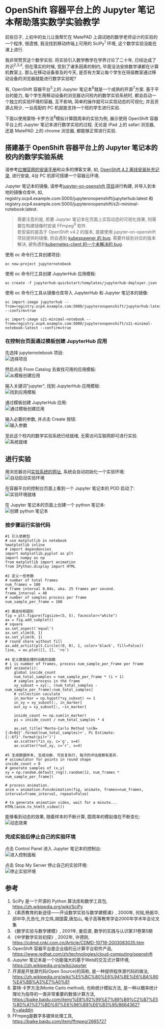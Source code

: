 # OpenShift 容器平台上的 Jupyter 笔记本帮助落实数学实验教学  

前些日子, 上初中的女儿让我帮忙在 MatePAD 上调试她的数学老师设计的实验的一个程序, 很遗憾, 我没找到移动终端上可用的 SciPy<sup>1</sup> 环境, 这个数学实验没能在课上进行.  

我非常赞赏这个数学实验. 将实验引入数学教学在学界讨论了二十年, 已经达成了共识<sup>2,3,4</sup>, 但在落实的时候, 受到了诸多因素的制约, 毕竟没法安排数学课都在计算机教室上. 那么在移动设备普及的今天, 是否有方案让每个学生在班级教室通过移动设备的浏览器就能进行数学实验呢?  

有, OpenShift 容器平台<sup>5</sup>上的 Jupyter 笔记本<sup>6</sup>就是一个成熟的开源<sup>7</sup>方案. 基于平台的能力, 每个学生用移动设备的浏览器访问校内的数学实验系统时, 都会启动一个独立的实验环境的容器, 互不影响, 简单的操作就可以实现动态的可视化; 并且资源占用少, 一台高配的 PC 机就能支持一个班的学生进行实验.  

下面以使用蒙特·卡罗方法<sup>8</sup>模拟计算圆周率的实验为例, 展示使用 OpenShift 容器平台上的 Jupyter 笔记本进行数学实验的过程. 无论是 iPad 上的 safari 浏览器, 还是 MatePAD 上的 chrome 浏览器, 都能够正常进行实验.  

## 搭建基于 OpenShift 容器平台上的 Jupyter 笔记本的校内的数学实验系统  
请参考[红帽官网的安装手册](https://access.redhat.com/documentation/zh-cn/openshift_container_platform/4.2/html/installing/index)和众多的博客文章, 如, [OpenShift 4.2 离线安装补充记录](https://www.cnblogs.com/ericnie/p/11764124.html), 进行安装, 4台 PC 机即可搭建一个容器云环境.  

Jupyter 笔记本的镜像, 请参考[jupyter-on-openshift 项目](https://github.com/jupyter-on-openshift/)进行构建, 并导入到本地的镜像仓库中, 如, registry.ocp4.example.com:5000/jupyteronopenshift/jupyterhub:latest 和 registry.ocp4.example.com:5000/jupyteronopenshift/s2i-minimal-notebook:latest.  
> 需要注意的是, 若要 Jupyter 笔记本在页面上实现动态的可视化效果, 则需要在构建镜像时安装 FFmpeg<sup>9</sup> 软件.  
> 若安装的是高于 OpenShift v4.2 的版本, 直接使用 jupyter-on-openshift 项目提供的镜像, 则会遇到 [kubespawner 的 bug](https://github.com/jupyterhub/kubespawner/issues/354), 需要升级到对应的版本解决, 避免遇到[kubernetes-client 的一个未解决的 bug](https://github.com/kubernetes-client/python/issues/1333).  

使用 oc 命令行工具创建项目:  
```
oc new-project jupyternotebook
```

使用 oc 命令行工具创建 JupyterHub 应用模板:  
```
oc create -f jupyterhub-quickstart/templates/jupyterhub-deployer.json
```

使用 oc 命令行工具从镜像仓库导入 JupyterHub 和 Jupyter 笔记本的镜像:  
```
oc import-image jupyterhub --from=registry.ocp4.example.com:5000/jupyteronopenshift/jupyterhub:latest --confirm=true

oc import-image s2i-minimal-notebook --from=registry.ocp4.example.com:5000/jupyteronopenshift/s2i-minimal-notebook:latest --confirm=true
```

### 在控制台页面通过模板创建 JupyterHub 应用  
先选择 jupyternotebook 项目:  
![选择项目](./jupyterhub-screenshots/select_jupyternotebook_project.png)

然后点击 From Catalog 去查找可用的应用模板:  
![从模板创建应用](./jupyterhub-screenshots/create_app_from_catalog.png)

输入关键词"jupyter", 找到 JupyterHub 应用模板:  
![找到应用模板](./jupyterhub-screenshots/seek_template_by_jupyter.png)

通过模板创建 JupyterHub 应用:  
![通过模板创建应用](./jupyterhub-screenshots/new_app_by_template.png)

输入必要的参数, 并点击 Create 按钮:  
![输入参数](./jupyterhub-screenshots/parameters_in_template_to_new_jupyterhub_app.png)

至此这个校内的数学实验系统已经就绪, 无需访问互联网即可进行实验.  
![系统就绪](./jupyterhub-screenshots/application_system_for_math_experience.png)

## 进行实验  
用浏览器访问[实验系统的网址](https://jupyterhub-jupyternotebook.apps.ocp4.example.com), 系统会自动初始化一个实验环境:  
![自动启动实验环境](./jupyterhub-screenshots/auto_started_lab_env.png)

在容器平台的控制台页面上看到一个 Jupyter 笔记本的 POD 启动了:  
![实验环境就绪](./jupyterhub-screenshots/lab_pod_ready.png)

在 Jupyter 笔记本的页面上创建一个 python 笔记本:  
![创建 python 笔记本](./jupyterhub-screenshots/new_python_notebook.png)

### 按步骤运行实验代码  
```
#1 引入依赖包
# use matplotlib in notebook
%matplotlib inline
# import dependencies
import matplotlib.pyplot as plt
import numpy as np
from matplotlib import animation
from IPython.display import HTML

#2 定义一些参数
# number of total frames
num_frames = 100
# frame interval 0.04s, aka. 25 frames per second.
frame_interval = 40
# number of samples process per frame
num_sample_per_frame = 100

#3 画坐标和圆形
fig = plt.figure(figsize=(5, 5), facecolor="white")
ax = fig.add_subplot()
# square
ax.set_aspect('equal')
ax.set_xlim(0, 1)
ax.set_ylim(0, 1)
# round share without fill
ax.add_artist(plt.Circle((0, 0), 1, color='black', fill=False))
line, = ax.plot([], [], 'ro')

#4 定义数据处理的动画的函数
# i is number of frames, process num_sample_per_frame per frame
def animate(i):
    global inside_count
    num_total_samples = num_sample_per_frame * (i + 1)
    # samples process in the frame
    xy_subset = xy[:, (num_total_samples - num_sample_per_frame):num_total_samples]
    # collection caculate 
    in_marker = np.hypot(*xy_subset) <= 1
    in_xy = xy_subset[:, in_marker]
    out_xy = xy_subset[:, ~in_marker]

    inside_count += np.sum(in_marker)
    pi = inside_count / num_total_samples * 4

    ax.set_title('Monte-Carlo Method \n(N={:0>8d}'.format(num_total_samples)+', Pi Estimate: {:.6f}'.format(pi)+')')
    ax.scatter(*in_xy, c='g', s=4)
    ax.scatter(*out_xy, c='r', s=4)

#5 生成数据样本, 生成动画. 可反复执行, 每次的评估值都有差异.
# accumulator for points in round shape
inside_count = 0
# generate samples of (x,y)
xy = np.random.default_rng().random([2, num_frames * num_sample_per_frame])

# process animation.
anim = animation.FuncAnimation(fig, animate, frames=num_frames, interval=frame_interval, repeat=False)

# to generate animation video, wait for a minute...
HTML(anim.to_html5_video())
```

能够看到动态的效果, 随着样本的不断计算, 圆周率的模拟值在不断变化:  
![![动态效果](./jupyterhub-screenshots/Pi_simulated_by_Monte_Carlo_method-axis.png)](./jupyterhub-screenshots/Pi_simulated_by_Monte_Carlo_method.gif)

### 完成实验后停止自己的实验环境  
点击 Control Panel 进入 Jupyter 笔记本的控制台:  
![进入控制面板](./jupyterhub-screenshots/goto-control-panel.png)

点击 Stop My Server 停止自己的实验环境:  
![停止实验环境](./jupyterhub-screenshots/shutdown-lab-pod.png)


## 参考
1. SciPy 是一个开源的 Python 算法库和数学工具包, https://zh.wikipedia.org/wiki/SciPy  
2. 《素质教育的新途径——开设数学实验与数学建模课》, 2000年, 何铭,杨振华,邱中华,孔告化,许立炜,胡国雷,唐加山, 电子高等教育学会2000年学术年会论文集  
3. 《数学实验与数学建模》, 2001年, 姜启源, 数学的实践与认识第31卷第5期  
4. 《中学数学实验初探》, 2002年, 许德刚, https://cdmd.cnki.com.cn/Article/CDMD-10718-2003083035.htm  
5. OpenShift 容器平台是企业级的云计算平台软件产品, https://www.redhat.com/zh/technologies/cloud-computing/openshift  
6. Jupyter 笔记本是一个功能强大的基于Web的交互式计算环境, https://zh.wikipedia.org/wiki/Jupyter  
7. 开源是开放源代码(Open Source)的简称, 是一种提供程序源代码的做法, https://zh.wikipedia.org/wiki/%E5%BC%80%E6%94%BE%E6%BA%90%E4%BB%A3%E7%A0%81  
8. 蒙特·卡罗方法(Monte Carlo method), 也称统计模拟方法, 是一种以概率统计理论为指导的一类非常重要的数值计算方法, https://baike.baidu.com/item/%E8%92%99%E7%89%B9%C2%B7%E5%8D%A1%E7%BD%97%E6%96%B9%E6%B3%95/8664362?fr=aladdin  
9. FFmpeg是数字多媒体处理工具, https://baike.baidu.com/item/ffmpeg/2665727  
